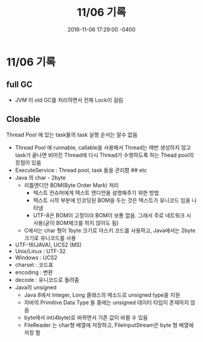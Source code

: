 ﻿---
title: "11/06 기록"
date: 2016-11-06 17:29:00 -0400
---
# 11/06 기록
 ## full GC
 - JVM 이 old GC를 처리하면서 전체 Lock이 걸림

 ## Closable
Thread Pool 에 있는 task들의 task 실행 순서는 알수 없음
 - Thread Pool 에 runnable, callable을 사용해서 Thread는 매번 생성하지 않고 task가 끝나면 비어진 Thread에 다시 Thread가 수행하도록 하는 Thead pool의 장점이 있음
 - ExecuteService : Thread pool, task 들을 관리함     ## etc
 - Java 의 char - 2byte
	 - 리틀엔디안 BOM(Byte Order Mark) 처리
		 - 텍스트 컨슈머에게 텍스트 엔디언을 설명해주기 위한 방법
		 - 텍스트 시작 부분에 인코딩된 BOM을 두는 것은 텍스트가 유니코드 임을 나타냄
		 - UTF-8은 BOM이 고정이라 BOM이 보통 없음. 그래서 주로 네트워크 시 사용(굳이 BOM체크를 하지 않아도 됨)
	 - C에서는 char 형이 1byte 크기로 아스키 코드를 사용하고, Java에서는 2byte 크기로 유니코드를 사용
 - UTF-16(JAVA), UCS2 (MS)
 - Unix/Linux : UTF-32
 - Windows : UCS2
 - charset : 코드표
 - encoding : 변환
 - decode : 유니코드로 돌려줌
 - Java의 unsigned
	 - Java 8에서 Integer, Long 클래스의 메소드로 unsigned type을 지원
	 - 자바의 Primitive Data Type 들 중에는 unsigned 데이터 타입이 존재하지 않음
	 - byte에서 int(4byte)로 바뀌면서 기존 값이 바뀔 수 있음
	 - FileReader 는 char형 배열에 저장하고, FileInputStream은 byte 형 배열에 저장 함